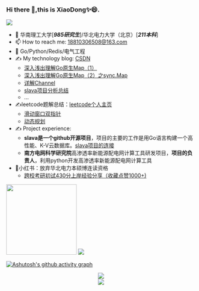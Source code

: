 ### Hi there 👋,this is XiaoDong✨😄.
<div align> <img src="https://visitor-badge.glitch.me/badge?page_id=ChongWu-Dong" /> </div>

- 🔭 华南理工大学[_**985研究生**_]/华北电力大学（北京）[_**211本科**_]
- 📫 How to reach me: 18810306508@163.com
- 🌱 Go/Python/Redis/电气工程
- ✍️ My technology blog: [CSDN](https://blog.csdn.net/Dong_chongwu?spm=1000.2115.3001.5343)
  - [深入浅出理解Go原生Map（1）](https://blog.csdn.net/Dong_chongwu/article/details/128862493?spm=1001.2014.3001.5501)
  - [深入浅出理解Go原生Map（2）之sync.Map](https://blog.csdn.net/Dong_chongwu/article/details/128862744?spm=1001.2014.3001.5501)
  - [详解Channel](https://blog.csdn.net/Dong_chongwu/article/details/128823557?spm=1001.2014.3001.5501)
  - [slava项目分析总结](https://blog.csdn.net/Dong_chongwu/article/details/129016498?spm=1001.2014.3001.5501)
  - ...
- ✍️leetcode题解总结：[leetcode个人主页](https://leetcode.cn/u/xiao-dong-r3/)
  - [滑动窗口双指针](https://leetcode.cn/problems/zui-chang-bu-han-zhong-fu-zi-fu-de-zi-zi-fu-chuan-lcof/solution/hua-dong-chuang-kou-shuang-zhi-zhen-by-x-ilqz/)
  - [动态规划](https://leetcode.cn/problems/coin-change/solution/dong-tai-gui-hua-ling-qian-dui-huan-by-x-92uo/)
- ✍️ Project experience:
  - **slava是一个github开源项目**，项目的主要的工作是用Go语言构建一个高性能、K-V云数据库。[slava项目的连接](https://github.com/ChongWu-Dong/slava)
  - **南方电网科学研究院**高渗透率新能源配电网计算工具研发项目，**项目的负责人**，利用python开发高渗透率新能源配电网计算工具
- 📝小红书：放弃华北电力本硕博连读资格
  - [跨校考研初试430分上岸经验分享（收藏点赞1000+)](https://www.xiaohongshu.com/user/profile/5f376d64000000000100246e)




<div align> <img height="187px" src="https://github-readme-stats.vercel.app/api?username=ChongWu-Dong&hide_title=true&hide_border=true&show_icons=trueline_height=21&text_color=000&icon_color=000&bg_color=0,ea6161,ffc64d,fffc4d,52fa5a&theme=graywhite" /> <img src="https://github-readme-streak-stats.herokuapp.com/?user=ChongWu-Dong" />  </div>



[![Ashutosh's github activity graph](https://github-readme-activity-graph.cyclic.app/graph?username=ChongWu-Dong&theme=react)](https://github.com/ashutosh00710/github-readme-activity-graph)


<div align="center"> <img src="https://github-readme-streak-stats.herokuapp.com/?user=ChongWu-Dong" /> </div>
<div align="center"> <img src="https://github-profile-trophy.vercel.app/?username=ChongWu-Dong" /> </div>
<!--
**ChongWu-Dong/ChongWu-Dong** is a ✨ _special_ ✨ repository because its `README.md` (this file) appears on your GitHub profile.

Here are some ideas to get you started:

- 🔭 I’m currently working on ...
- 🌱 I’m currently learning ...
- 👯 I’m looking to collaborate on ...
- 🤔 I’m looking for help with ...
- 💬 Ask me about ...
-  ...
- 😄 Pronouns: ...
- ⚡ Fun fact: ...
-->
